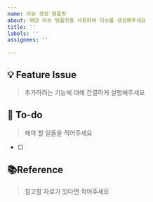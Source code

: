 ```yaml
---
name: 이슈 생성 템플릿
about: 해당 이슈 템플릿을 사용하여 이슈를 생성해주세요
title: ''
labels: ''
assignees: ''

---
```


## 💡 Feature Issue
> 추가하려는 기능에 대해 간결하게 설명해주세요

## 🌿  To-do
> 해야 할 일들을 적어주세요
- [ ] 

## 📚Reference
> 참고할 자료가 있다면 적어주세요

